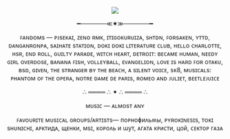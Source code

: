 <p align="center"> 
 <img src="[https://github.com/user-attachments/assets/1b5c56d3-155f-4ecf-96d0-7921f38b9e85](https://i.imgur.com/0bsSE5h.jpeg)">
</p>

<p align="center">
  ━──────≪✷≫──────━
</p>

<p align="center">
 ꜰᴀɴᴅᴏᴍs — ᴘᴊsᴇᴋᴀɪ, ᴢᴇɴᴏ ʀᴍᴋ, ɪᴛɪɢᴏᴋᴜʀᴜɪᴢᴀ, sʜᴛᴅɴ, ꜰᴏʀsᴀᴋᴇɴ, ʏᴛᴛᴅ, ᴅᴀɴɢᴀɴʀᴏɴᴘᴀ, sᴀɪʜᴀᴛᴇ sᴛᴀᴛɪᴏɴ, ᴅᴏᴋɪ ᴅᴏᴋɪ ʟɪᴛᴇʀᴀᴛᴜʀᴇ ᴄʟᴜʙ, ʜᴇʟʟᴏ ᴄʜᴀʀʟᴏᴛᴛᴇ, ʜsʀ, ᴇɴᴅ ʀᴏʟʟ, ɢᴜɪʟᴛʏ ᴘᴀʀᴀᴅᴇ, ᴡɪᴛᴄʜ ʜᴇᴀʀᴛ, ᴅᴇᴛʀᴏɪᴛ: ʙᴇᴄᴀᴍᴇ ʜᴜᴍᴀɴ, ɴᴇᴇᴅʏ ɢɪʀʟ ᴏᴠᴇʀᴅᴏsᴇ, ʙᴀɴᴀɴᴀ ꜰɪsʜ, ᴠᴏʟʟᴇʏʙᴀʟʟ, ᴇᴠᴀɴɢᴇʟɪᴏɴ, ʟᴏᴠᴇ ɪs ʜᴀʀᴅ ꜰᴏʀ ᴏᴛᴀᴋᴜ, ʙsᴅ, ɢɪᴠᴇɴ, ᴛʜᴇ sᴛʀᴀɴɢᴇʀ ʙʏ ᴛʜᴇ ʙᴇᴀᴄʜ, ᴀ sɪʟᴇɴᴛ ᴠᴏɪᴄᴇ, sᴋ8, ᴍᴜsɪᴄᴀʟs: ᴘʜᴀɴᴛᴏᴍ ᴏꜰ ᴛʜᴇ ᴏᴘᴇʀᴀ, ɴᴏᴛʀᴇ ᴅᴀᴍᴇ ᴅᴇ ᴘᴀʀɪs, ʀᴏᴍᴇᴏ ᴀɴᴅ ᴊᴜʟɪᴇᴛ, ʙᴇᴇᴛʟᴇᴊᴜɪᴄᴇ
</p>


<p align="center">
∴ ════ ∴ ✦ ∴ ════ ∴
</p>

<p align="center">
 ᴍᴜsɪᴄ — ᴀʟᴍᴏsᴛ ᴀɴʏ
</p>
<p align="center">
ꜰᴀᴠᴏᴜʀɪᴛᴇ ᴍᴜsɪᴄᴀʟ ɢʀᴏᴜᴘs/ᴀʀᴛɪsᴛs— ᴨоᴩноɸиᴧьʍы, ᴘʏʀᴏᴋɪɴᴇsɪs, ᴛᴏᴋɪ sʜᴜɴɪᴄʜɪ, ᴀᴩᴋᴛидᴀ, щᴇнᴋи, ᴍsɪ, ᴋоᴩоᴧь и ɯуᴛ, ᴀᴦᴀᴛᴀ ᴋᴩиᴄᴛи, цой, ᴄᴇᴋᴛоᴩ ᴦᴀзᴀ
</p>
